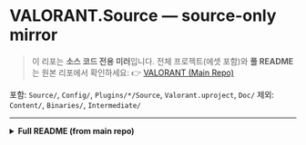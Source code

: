 # VALORANT.Source — source-only mirror

> 이 리포는 **소스 코드 전용 미러**입니다.
> 전체 프로젝트(에셋 포함)와 **풀 README**는 원본 리포에서 확인하세요:
> 👉 [VALORANT (Main Repo)](https://github.com/chungheonLee0325/VALORANT)

포함: `Source/`, `Config/`, `Plugins/*/Source`, `Valorant.uproject`, `Doc/`
제외: `Content/`, `Binaries/`, `Intermediate/`

---

<details><summary><b>Full README (from main repo)</b></summary>

# VALORANT - Multiplay Hypher FPS 게임 (UE, Multiplayer, GAS)

## 🎯 프로젝트 요약
언리얼 엔진 5와 C++ Gameplay Ability System(GAS)을 기반으로 한 **멀티플레이어 FPS 전투 시스템**을 설계·구현했습니다.  
Phoenix, Sage, KAY/O, Jett — 4명의 Agent × C/Q/E 총 12종 스킬을 멀티플레이 환경에서 완벽히 동기화하였으며, Spike·상점·라운드 진행·네트워크 구조까지 포함한 **GAS 기반 확장형 전투 아키텍처**를 구축했습니다.

---

## **✨ 프로젝트 개요 및 기여 내역**

이 프로젝트는 2개월간 7명의 팀원과 함께 진행되었습니다. 저는 팀의 시스템 아키텍트 및 게임플레이 프로그래머로서 아래 시스템들의 설계와 구현을 전담했습니다.

* **담당 역할**: 시스템 아키텍트, 게임플레이 프로그래머  
* **주요 기여 내역**:  
  * **GAS 기반 전투 아키텍처 설계**: Gameplay Ability System을 활용하여 확장 가능한 스킬 프레임워크를 처음부터 설계하고, 4명의 요원과 12종의 모든 스킬을 직접 구현했습니다.  
  * **핵심 게임플레이 시스템 구현**: 서버 권위 스파이크 시스템, 라운드 기반 경제 시스템, 정교한 섬광 판정 로직 등 README에 기술된 모든 핵심 시스템을 주도적으로 개발했습니다.  
  * **멀티플레이 동기화**: 모든 스킬과 상호작용이 멀티플레이 환경에서 완벽하게 동기화되도록 네트워크 로직을 책임지고 구현했습니다.

---

### 💡 프로젝트 탐색 가이드
> 이 README는 프로젝트의 핵심을 요약한 '쇼케이스'입니다. 전체적인 개요를 파악한 뒤, 더 깊은 기술적 내용이 궁금하다면 Tech Docs를 확인해 보세요.

| 문서 | 역할                | 내용                          |
| :--- |:------------------|:----------------------------|
| 📋 [Project Gallery](https://github.com/chungheonLee0325/chungheonLee0325) | Root (전체 개요)      | 주요 프로젝트 목록, 핵심 역량 요약        |
| 📁 **Repository README** | **What (개요)**     | 프로젝트 요약, 데모 영상, 핵심 기능, 아키텍처 |
| 🔗 [Tech Docs](https://github.com/chungheonLee0325/VALORANT/wiki) | How & Why (상세 구현) | 코드 분석, 설계 과정, 기술 회고, 트러블슈팅  |

---

## 🎬 프로젝트 시연 영상
프로젝트의 주요 결과물과 핵심 기능을 한눈에 볼 수 있는 영상입니다.

 <p align="center">
 <a href="https://youtu.be/Ym0MJUSHHbc">
 <img src="Doc/Gifs/VALORITH_Overview.gif" alt="프로젝트 하이라이트 영상 GIF" width="100%">
 </a>
 </p>
 <p align="center">
 <a href="https://youtu.be/Ym0MJUSHHbc"><b>▶ YouTube에서 고화질로 시청하기</b></a>
 </p>
---

## ✨ 구현된 핵심 시스템 (Implemented Core Systems)

### 1. Gameplay Ability System (GAS) 기반 스킬 프레임워크


> 모든 스킬의 기반이 되는 확장 가능한 프레임워크를 설계했습니다.

- **3단계 상태 머신**: 모든 스킬은 `Preparing` → `Waiting` → `Executing`의 일관된 상태를 가지며, 각 상태에 맞는 애니메이션, 이펙트, 사운드가 자동으로 처리됩니다.
- **활성화 타입 분리**: 스킬 키를 누르면 즉시 발동하는 `Instant` 타입과, 추가 입력을 기다리는 `WithPrepare` 타입을 분리하여 다양한 스킬을 효율적으로 구현했습니다.
- **입력 하이재킹**: 스킬 준비 상태(`Waiting`)에서는 기존의 공격/조준 입력을 가로채, 스킬의 후속 동작(예: 좌클릭-직선 발사 / 우클릭-곡선 발사)으로 동적으로 재정의합니다.

---

### 2. 서버 권위 스파이크 시스템

https://github.com/user-attachments/assets/360060ed-4a26-43bf-b9f8-7558dcd7411b

> 게임의 승패를 결정하는 핵심 목표인 스파이크의 모든 로직을 서버 권위적으로 구현했습니다.

- **상태 머신**: `소지`, `설치 중`, `설치 완료`, `해체 중`, `폭발` 등 모든 상태를 서버에서 직접 관리하여 데이터 정합성을 보장합니다.
- **반 해체 (Half-Defuse)**: 해체 진행률이 50%를 넘으면 체크포인트가 저장되어, 잠시 중단했다가 다시 해체할 때 이어서 진행할 수 있습니다.
- **상황인지 기반 상호작용**: 플레이어는 단일 상호작용 키(`F`)만으로 상황에 따라 스파이크 `줍기`, `설치`, `해체`가 자동으로 분기 처리되는 편리한 UX를 경험합니다.

---

### 3. 정교한 섬광(Flash) 시스템


> 단순히 화면을 하얗게 만드는 것을 넘어, 플레이어의 대응을 유도하는 정교한 판정 시스템을 구현했습니다.

- **복합 판정 로직**: 폭발 지점과의 `거리`, 플레이어의 `시야각`, 그리고 중간 `장애물` 유무를 모두 계산하여 섬광 효과의 강도와 지속시간을 차등 적용합니다.
- **복합 시각 효과**: 화면 전체를 덮는 `Post-Process` 효과와 함께, 폭발 방향을 알려주는 방사형 `UMG 위젯`을 결합하여 플레이어의 상황 인지를 돕습니다.

---

### 4. 안전한 상점 및 경제 시스템

https://github.com/user-attachments/assets/c4ddd177-9b8b-4776-bab3-dbbabbb3c2f8

> 라운드 기반의 전략성을 더하는 상점과 경제 시스템을 치팅에 안전한 구조로 설계했습니다.

- **서버 검증 구매**: 모든 구매 요청은 서버에서 플레이어의 크레딧을 직접 확인하고 처리하여, 클라이언트 변조를 통한 부당 구매를 원천적으로 차단합니다.
- **자동 환불 규칙**: 플레이어가 동일 카테고리의 다른 무기를 구매할 경우, 이전에 구매했던 미사용 무기의 가격을 자동으로 계산하여 환불해주는 편의 기능을 구현했습니다.
- **라운드 기반 보상**: 라운드 승패, 연속 패배, 킬, 스파이크 설치 등 다양한 조건에 따라 크레딧을 차등 지급하는 경제 규칙을 구현했습니다.

---

## 📖 상세 기술 위키 (Technical Wiki)

> 본 프로젝트의 상세한 아키텍처, 전체 시스템 설계, 각 클래스의 역할, 핵심 코드 분석, 그리고 프로젝트 회고에 대한 내용은 아래 기술 위키에서 확인하실 수 있습니다.
> 
> ### **➡️ [프로젝트 기술 위키 바로가기 (Click here for the Project's Technical Wiki)](https://github.com/chungheonLee0325/VALORANT/wiki)**

---

## ⌨️ 주요 조작키
* **이동:** W, A, S, D
* **시점 조작:** 마우스 이동
* **기본 공격 / 스킬 발동:** 마우스 좌클릭
* **스킬 보조 입력:** 마우스 우클릭
* **점프:** 스페이스 바
* **질주:** Shift
* **걷기 / 회피:** Ctrl
* **재장전:** R
* **무기 전환:** 숫자키 1~4, 마우스 휠
* **스킬 C:** C
* **스킬 Q:** Q
* **스킬 E:** E
* **스파이크 설치:** 숫자키 4
* **스파이크 해체 / 상호작용:** F
* **상점 열기 / 닫기:** B
> 스킬 준비 상태에서는 **입력 라우팅**이 변경됩니다(무기 발사 / 스킬 보조 입력 → 스킬 후속 입력).

---

## 🛠️ 설치 & 실행
1) **요구사항**: UE 5.5, Visual Studio 2022(C++), (멀티 테스트 시) Steam 실행
2) **빌드**: `Valorant.uproject` → *Generate Visual Studio project files* → `Valorant.sln` 열기 →  
   구성 `Development Editor`로 `Valorant` 빌드
3) **실행**: 에디터에서 `Lobby` 또는 `Game` 맵 열기 → **Play**
  - Net Mode: *Listen Server / Client* 또는 Standalone 다중 인스턴스

</details>

